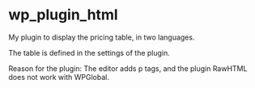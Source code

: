wp_plugin_html
==================

My plugin to display the pricing table, in two languages.

The table is defined in the settings of the plugin.

Reason for the plugin: The editor adds p tags, and the plugin RawHTML does not work with WPGlobal.
